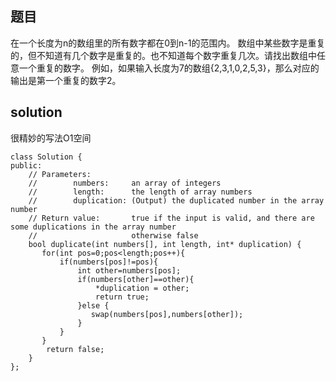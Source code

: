 ## 题目
在一个长度为n的数组里的所有数字都在0到n-1的范围内。 数组中某些数字是重复的，但不知道有几个数字是重复的。也不知道每个数字重复几次。请找出数组中任意一个重复的数字。 例如，如果输入长度为7的数组{2,3,1,0,2,5,3}，那么对应的输出是第一个重复的数字2。
## solution
很精妙的写法O1空间
```
class Solution {
public:
    // Parameters:
    //        numbers:     an array of integers
    //        length:      the length of array numbers
    //        duplication: (Output) the duplicated number in the array number
    // Return value:       true if the input is valid, and there are some duplications in the array number
    //                     otherwise false
    bool duplicate(int numbers[], int length, int* duplication) {
       for(int pos=0;pos<length;pos++){
           if(numbers[pos]!=pos){
               int other=numbers[pos];
               if(numbers[other]==other){
                   *duplication = other;
                   return true;
               }else {
                  swap(numbers[pos],numbers[other]);
               }
           }
       }
        return false;
    }
};
```
